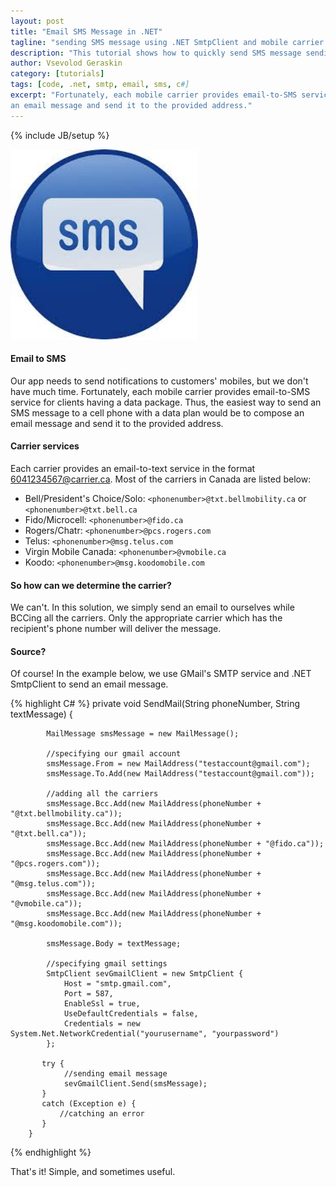 ```yaml
---
layout: post
title: "Email SMS Message in .NET"
tagline: "sending SMS message using .NET SmtpClient and mobile carrier mail-to-SMS service"
description: "This tutorial shows how to quickly send SMS message sending SMS message using .NET SmtpClient and mobile carrier mail-to-SMS service."
author: Vsevolod Geraskin
category: [tutorials]
tags: [code, .net, smtp, email, sms, c#]
excerpt: "Fortunately, each mobile carrier provides email-to-SMS service for clients having a data package.  Thus, the easiest way to send an SMS message to a cell phone with a data plan would be to compose 
an email message and send it to the provided address."
---
```

{% include JB/setup %}

<img class="float-right" width="300pt" src="/assets/post_images/sms1.jpg" alt="SMS" />

#### Email to SMS
Our app needs to send notifications to customers' mobiles, but we don't have much time.  Fortunately, each mobile carrier provides email-to-SMS service for clients having a data package. 
Thus, the easiest way to send an SMS message to a cell phone with a data plan would be to compose an email message and send it to the provided address.   

#### Carrier services
Each carrier provides an email-to-text service in the format 6041234567@carrier.ca.  Most of the carriers in Canada are listed below:

- Bell/President's Choice/Solo: `<phonenumber>@txt.bellmobility.ca` or `<phonenumber>@txt.bell.ca`
- Fido/Microcell: `<phonenumber>@fido.ca`
- Rogers/Chatr: `<phonenumber>@pcs.rogers.com`
- Telus: `<phonenumber>@msg.telus.com`
- Virgin Mobile Canada: `<phonenumber>@vmobile.ca`
- Koodo: `<phonenumber>@msg.koodomobile.com`

#### So how can we determine the carrier?
We can't.  In this solution, we simply send an email to ourselves while BCCing all the carriers.  Only the appropriate carrier which has the recipient's phone number will deliver the message.

#### Source?
Of course!  In the example below, we use GMail's SMTP service and .NET SmtpClient to send an email message. 
 

{% highlight C# %}
		private void SendMail(String phoneNumber, String textMessage) {
			
            MailMessage smsMessage = new MailMessage();
            
			//specifying our gmail account
            smsMessage.From = new MailAddress("testaccount@gmail.com");
            smsMessage.To.Add(new MailAddress("testaccount@gmail.com"));
			
			//adding all the carriers
            smsMessage.Bcc.Add(new MailAddress(phoneNumber + "@txt.bellmobility.ca"));
            smsMessage.Bcc.Add(new MailAddress(phoneNumber + "@txt.bell.ca"));
            smsMessage.Bcc.Add(new MailAddress(phoneNumber + "@fido.ca"));
            smsMessage.Bcc.Add(new MailAddress(phoneNumber + "@pcs.rogers.com"));
            smsMessage.Bcc.Add(new MailAddress(phoneNumber + "@msg.telus.com"));
            smsMessage.Bcc.Add(new MailAddress(phoneNumber + "@vmobile.ca"));
            smsMessage.Bcc.Add(new MailAddress(phoneNumber + "@msg.koodomobile.com"));

            smsMessage.Body = textMessage;
			
			//specifying gmail settings
            SmtpClient sevGmailClient = new SmtpClient {
                Host = "smtp.gmail.com",
                Port = 587,
                EnableSsl = true,
                UseDefaultCredentials = false,
                Credentials = new System.Net.NetworkCredential("yourusername", "yourpassword")             
            };

           try {
           		//sending email message
                sevGmailClient.Send(smsMessage);
           }
           catch (Exception e) {
               //catching an error 
           }
        }
{% endhighlight %}

That's it!  Simple, and sometimes useful.













 




      



  











